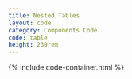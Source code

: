 ```yaml
---
title: Nested Tables
layout: code
category: Components Code
code: table
height: 230rem
---
```


{% include code-container.html %}
